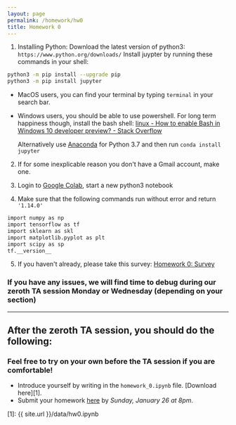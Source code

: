 ```yaml
---
layout: page
permalink: /homework/hw0
title: Homework 0
---
```

1. Installing Python: Download the latest version of python3: `https://www.python.org/downloads/`
Install juypter by running these commands in your shell:
```sh
python3 -m pip install --upgrade pip
python3 -m pip install jupyter
```
 - MacOS users, you can find your terminal by typing `terminal` in your search bar.
 - Windows users, you should be able to use powershell. For long term happiness though, install the bash shell: [linux - How to enable Bash in Windows 10 developer preview? - Stack Overflow](https://stackoverflow.com/questions/36352627/how-to-enable-bash-in-windows-10-developer-preview)

    Alternatively use [Anaconda](https://docs.conda.io/en/latest/miniconda.html) for Python 3.7 and then run `conda install jupyter`


2. If for some inexplicable reason you don't have a Gmail account, make one.

3. Login to [Google Colab](https://colab.research.google.com), start a new python3 notebook

4. Make sure that the following commands run without error and return `'1.14.0'`
```sh
import numpy as np
import tensorflow as tf
import sklearn as skl
import matplotlib.pyplot as plt
import scipy as sp
tf.__version__
```


5. If you haven't already, please take this survey: [Homework 0: Survey](https://forms.gle/b3AzizwrnXQnoadg8)

### If you have any issues, we will find time to debug during our zeroth TA session Monday or Wednesday (depending on your section)
---------------------

## After the zeroth TA session, you should do the following:
### Feel free to try on your own before the TA session if you are comfortable!
 - Introduce yourself by writing in the `homework_0.ipynb` file. [Download here][1].
 - Submit your homework [here](https://forms.gle/1K6jGah2YUR6imLM9) by *Sunday, January 26 at 8pm*.

[1]: {{ site.url }}/data/hw0.ipynb
